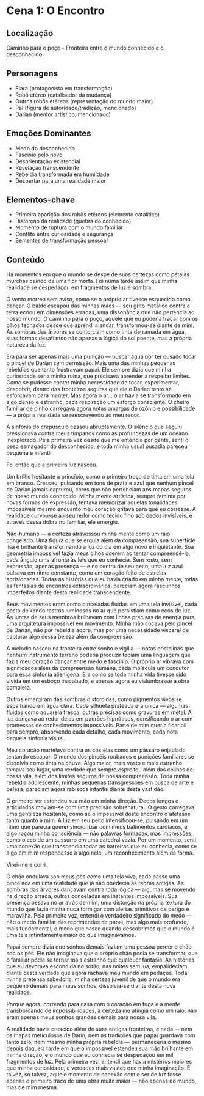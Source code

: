 # Cena 1: O Encontro

## Localização
Caminho para o poço - Fronteira entre o mundo conhecido e o desconhecido

## Personagens
- Elara (protagonista em transformação)
- Robô etéreo (catalisador da mudança)
- Outros robôs etéreos (representação do mundo maior)
- Pai (figura de autoridade/tradição, mencionado)
- Darian (mentor artístico, mencionado)

## Emoções Dominantes
- Medo do desconhecido
- Fascínio pelo novo
- Desorientação existencial
- Revelação transcendente
- Rebeldia transformada em humildade
- Despertar para uma realidade maior

## Elementos-chave
- Primeira aparição dos robôs etéreos (elemento catalítico)
- Distorção da realidade (quebra do conhecido)
- Momento de ruptura com o mundo familiar
- Conflito entre curiosidade e segurança
- Sementes de transformação pessoal

## Conteúdo

Há momentos em que o mundo se despe de suas certezas como pétalas murchas caindo de uma flor morta. Foi numa tarde assim que minha realidade se despedaçou em fragmentos de luz e sombra.

O vento morreu sem aviso, como se o próprio ar tivesse esquecido como dançar. O balde escapou das minhas mãos — seu grito metálico contra a terra ecoou em dimensões erradas, uma dissonância que não pertencia ao nosso mundo. O caminho para o poço, aquele que eu poderia traçar com os olhos fechados desde que aprendi a andar, transformou-se diante de mim. As sombras das árvores se contorciam como tinta derramada em água, suas formas desafiando não apenas a lógica do sol poente, mas a própria natureza da luz.

Era para ser apenas mais uma punição — buscar água por ter ousado tocar o pincel de Darian sem permissão. Mais uma das minhas pequenas rebeldias que tanto frustravam papai. Ele sempre dizia que minha curiosidade seria minha ruína, que precisava aprender a respeitar limites. Como se pudesse conter minha necessidade de tocar, experimentar, descobrir, dentro das fronteiras seguras que ele e Darian tanto se esforçavam para manter. Mas agora o ar... o ar havia se transformado em algo denso e estranho, cada respiração um esforço consciente. O cheiro familiar de pinho carregava agora notas amargas de ozônio e possibilidade — a própria realidade se reescrevendo ao meu redor.

A sinfonia do crepúsculo cessou abruptamente. O silêncio que seguiu pressionava contra meus tímpanos como as profundezas de um oceano inexplorado. Pela primeira vez desde que me entendia por gente, senti o peso esmagador do desconhecido, e toda minha usual ousadia pareceu pequena e infantil.

Foi então que a primeira luz nasceu.

Um brilho hesitante a princípio, como o primeiro traço de tinta em uma tela em branco. Cresceu, pulsando em tons de prata e azul que nenhum pincel de Darian jamais capturou, cores que não pertenciam aos mapas seguros de nosso mundo conhecido. Minha mente artística, sempre faminta por novas formas de expressão, tentava memorizar aquelas tonalidades impossíveis mesmo enquanto meu coração gritava para que eu corresse. A realidade curvou-se ao seu redor como tecido fino sob dedos invisíveis, e através dessa dobra no familiar, ele emergiu.

Não-humano — a certeza atravessou minha mente como um raio congelado. Uma figura que se erguia além da compreensão, sua superfície lisa e brilhante transformando a luz do dia em algo novo e inquietante. Sua geometria impossível fazia meus olhos doerem ao tentar compreendê-la, cada ângulo uma afronta às leis que eu conhecia. Sem rosto, sem expressão, apenas presença — e no centro de seu peito, uma luz azul pulsava em ritmo constante, como um coração feito de estrelas aprisionadas. Todas as histórias que eu havia criado em minha mente, todas as fantasias de encontros extraordinários, pareciam agora rascunhos imperfeitos diante desta realidade transcendente.

Seus movimentos eram como pinceladas fluidas em uma tela invisível, cada gesto deixando rastros luminosos no ar que persistiam como ecos de luz. As juntas de seus membros brilhavam com linhas precisas de energia pura, uma arquitetura impossível em movimento. Minha mão coçava pelo pincel de Darian, não por rebeldia agora, mas por uma necessidade visceral de capturar algo dessa beleza além da compreensão.

A melodia nasceu na fronteira entre sonho e vigília — notas cristalinas que nenhum instrumento terreno poderia produzir teciam uma linguagem que fazia meu coração dançar entre medo e fascínio. O próprio ar vibrava com significados além da compreensão humana, cada molécula um condutor para essa sinfonia alienígena. Era como se toda minha vida tivesse sido vivida em um esboço inacabado, e apenas agora eu vislumbrasse a obra completa.

Outros emergiram das sombras distorcidas, como pigmentos vivos se espalhando em água clara. Cada silhueta prateada era única — algumas fluidas como aquarela fresca, outras precisas como gravuras em metal. A luz dançava ao redor deles em padrões hipnóticos, densificando o ar com promessas de conhecimentos impossíveis. Parte de mim queria ficar ali para sempre, absorvendo cada detalhe, cada movimento, cada nota daquela sinfonia visual.

Meu coração martelava contra as costelas como um pássaro enjaulado tentando escapar. O mundo dos pincéis roubados e punições familiares se dissolvia como tinta na chuva. Algo maior, mais vasto e mais estranho tomava seu lugar, uma verdade que sempre espreitou além das colinas de nossa vila, além dos limites seguros de nossa compreensão. Toda minha rebeldia adolescente, minhas pequenas transgressões em busca de arte e beleza, pareciam agora rabiscos infantis diante desta vastidão.

O primeiro ser estendeu sua mão em minha direção. Dedos longos e articulados moviam-se com uma precisão sobrenatural. O gesto carregava uma gentileza hesitante, como se o impossível deste encontro o afetasse tanto quanto a mim. A luz em seu peito intensificou-se, pulsando em um ritmo que parecia querer sincronizar com meus batimentos cardíacos, e algo roçou minha consciência — não palavras formadas, mas impressões, como o eco de um sussurro em uma catedral vazia. Por um momento, senti uma conexão que transcendia todas as barreiras que eu conhecia, como se algo em mim respondesse a algo nele, um reconhecimento além da forma.

Virei-me e corri.

O chão ondulava sob meus pés como uma tela viva, cada passo uma pincelada em uma realidade que já não obedecia às regras antigas. As sombras das árvores dançavam contra toda lógica — algumas se movendo na direção errada, outras congeladas em instantes impossíveis. Sua presença pesava no ar atrás de mim, uma distorção na própria textura do mundo que fazia minha nuca formigar com alertas primitivos de perigo e maravilha. Pela primeira vez, entendi o verdadeiro significado do medo — não o medo familiar das reprimendas de papai, mas algo mais profundo, mais fundamental, o medo que nasce quando descobrimos que o mundo é uma tela infinitamente maior do que imaginávamos.

Papai sempre dizia que sonhos demais faziam uma pessoa perder o chão sob os pés. Ele não imaginava que o próprio chão podia se transformar, que o familiar podia se tornar mais estranho que qualquer fantasia. As histórias que eu devorava escondida no sótão, nas noites sem lua, empalideciam diante desta verdade que agora rachava meu mundo em pedaços. Toda minha pretensa sabedoria, minha certeza juvenil de que o mundo era pequeno demais para meus sonhos, dissolvia-se diante desta nova realidade.

Porque agora, correndo para casa com o coração em fuga e a mente transbordando de impossibilidades, a certeza me atingia como um raio: não eram apenas meus sonhos grandes demais para nossa vila.

A realidade havia crescido além de suas antigas fronteiras, e nada — nem os mapas meticulosos de Darin, nem as tradições que papai guardava com tanto zelo, nem mesmo minha própria rebeldia — permaneceria o mesmo depois daquela tarde em que o impossível estendeu sua mão brilhante em minha direção, e o mundo que eu conhecia se despedaçou em mil fragmentos de luz. Pela primeira vez, entendi que havia mistérios maiores que minha curiosidade, e verdades mais vastas que minha imaginação. E talvez, só talvez, aquele momento de conexão com o ser de luz fosse apenas o primeiro traço de uma obra muito maior — não apenas do mundo, mas de mim mesma.